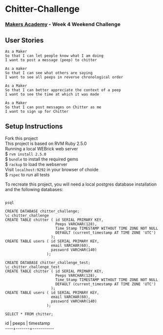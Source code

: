 # Chitter-Challenge

### [Makers Academy](https://www.makersacademy.com) - Week 4 Weekend Challenge

## User Stories
```
As a Maker
So that I can let people know what I am doing  
I want to post a message (peep) to chitter

As a maker
So that I can see what others are saying  
I want to see all peeps in reverse chronological order

As a Maker
So that I can better appreciate the context of a peep
I want to see the time at which it was made

As a Maker
So that I can post messages on Chitter as me
I want to sign up for Chitter
```


## Setup Instructions

Fork this project</br>
This project is based on RVM Ruby 2.5.0</br>
Running a local WEBrick web server</br>
$ ``` rvm install 2.5.0 ```</br>
$ ``` bundle ``` to install the required gems</br>
$ ``` rackup ``` to load the webserver</br>
Visit ``` localhost:9292 ``` in your browser of choide</br>
$ ``` rspec ``` to run all tests


To recreate this project, you will need a local postgres database installation and the following databases:

``` 

psql

CREATE DATABASE chitter_challenge;
\c chitter_challenge
CREATE TABLE chitter ( id SERIAL PRIMARY KEY, 
                       Peeps VARCHAR(128), 
                       Time_Stamp TIMESTAMP WITHOUT TIME ZONE NOT NULL 
                       DEFAULT (current_timestamp AT TIME ZONE 'UTC')
                     );
CREATE TABLE users ( id SERIAL PRIMARY KEY, 
                     email VARCHAR(60),
                     password VARCHAR(140) 
                   );

CREATE DATABASE chitter_challenge_test;
\c chitter_challenge_test
CREATE TABLE chitter ( id SERIAL PRIMARY KEY, 
                       Peeps VARCHAR(128), 
                       Time_Stamp TIMESTAMP WITHOUT TIME ZONE NOT NULL 
                       DEFAULT (current_timestamp AT TIME ZONE 'UTC')
                     );
CREATE TABLE users ( id SERIAL PRIMARY KEY, 
                     email VARCHAR(60), 
                     password VARCHAR(140) 
                   );

```

```SELECT * FROM chitter;```

 id | peeps | timestamp</br>
----+-------+-----------